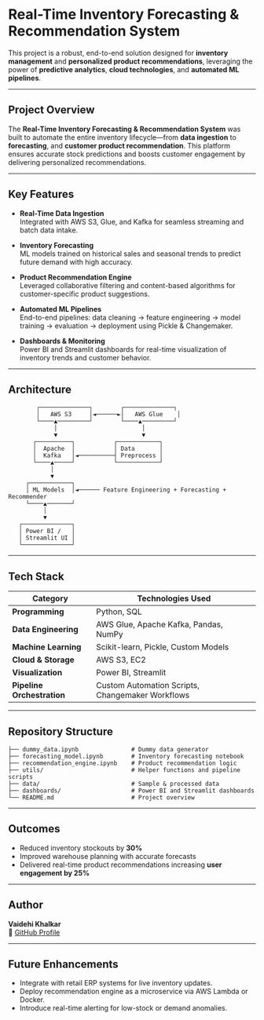 
#  Real-Time Inventory Forecasting & Recommendation System

This project is a robust, end-to-end solution designed for **inventory management** and **personalized product recommendations**, leveraging the power of **predictive analytics**, **cloud technologies**, and **automated ML pipelines**.

---

##  Project Overview

The **Real-Time Inventory Forecasting & Recommendation System** was built to automate the entire inventory lifecycle—from **data ingestion** to **forecasting**, and **customer product recommendation**. This platform ensures accurate stock predictions and boosts customer engagement by delivering personalized recommendations.

---

##  Key Features

-  **Real-Time Data Ingestion**  
  Integrated with AWS S3, Glue, and Kafka for seamless streaming and batch data intake.

-  **Inventory Forecasting**  
  ML models trained on historical sales and seasonal trends to predict future demand with high accuracy.

-  **Product Recommendation Engine**  
  Leveraged collaborative filtering and content-based algorithms for customer-specific product suggestions.

-  **Automated ML Pipelines**  
  End-to-end pipelines: data cleaning → feature engineering → model training → evaluation → deployment using Pickle & Changemaker.

-  **Dashboards & Monitoring**  
  Power BI and Streamlit dashboards for real-time visualization of inventory trends and customer behavior.

---

##  Architecture

```
        ┌──────────────┐        ┌──────────────┐
        │   AWS S3     │◄──────►│   AWS Glue    │
        └────▲─────────┘        └────▲─────────┘
             │                        │
             ▼                        ▼
       ┌──────────┐           ┌────────────┐
       │  Apache  │           │ Data       │
       │  Kafka   │◄──────────┤ Preprocess │
       └────▲─────┘           └────────────┘
            │
            ▼
     ┌────────────┐
     │ ML Models  │◄────── Feature Engineering + Forecasting + Recommender
     └────▲───────┘
          │
          ▼
   ┌──────────────┐
   │ Power BI /   │
   │ Streamlit UI │
   └──────────────┘
```

---

##  Tech Stack

| Category              | Technologies Used                                             |
|-----------------------|---------------------------------------------------------------|
| **Programming**       | Python, SQL                                                   |
| **Data Engineering**  | AWS Glue, Apache Kafka, Pandas, NumPy                         |
| **Machine Learning**  | Scikit-learn, Pickle, Custom Models                           |
| **Cloud & Storage**   | AWS S3, EC2                                                   |
| **Visualization**     | Power BI, Streamlit                                           |
| **Pipeline Orchestration** | Custom Automation Scripts, Changemaker Workflows         |

---

##  Repository Structure

```
├── dummy_data.ipynb               # Dummy data generator
├── forecasting_model.ipynb        # Inventory forecasting notebook
├── recommendation_engine.ipynb    # Product recommendation logic
├── utils/                         # Helper functions and pipeline scripts
├── data/                          # Sample & processed data
├── dashboards/                    # Power BI and Streamlit dashboards
└── README.md                      # Project overview
```

---

##  Outcomes

- Reduced inventory stockouts by **30%**
- Improved warehouse planning with accurate forecasts
- Delivered real-time product recommendations increasing **user engagement by 25%**

---

##  Author

**Vaidehi Khalkar**  
🔗 [GitHub Profile](https://github.com/VaidehiKhalkar)  

---

## Future Enhancements

- Integrate with retail ERP systems for live inventory updates.
- Deploy recommendation engine as a microservice via AWS Lambda or Docker.
- Introduce real-time alerting for low-stock or demand anomalies.

